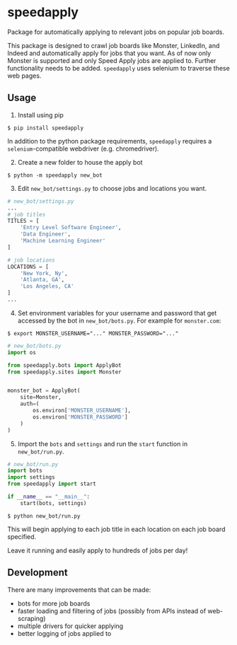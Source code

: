 # speedapply
Package for automatically applying to relevant jobs on popular job boards.

This package is designed to crawl job boards like Monster, LinkedIn, and Indeed and automatically apply for jobs that you want. As of now only Monster is supported and only Speed Apply jobs are applied to. Further functionality needs to be added. `speedapply` uses selenium to traverse these web pages.

## Usage
1. Install using pip

```
$ pip install speedapply
```

In addition to the python package requirements, `speedapply` requires a `selenium`-compatible webdriver (e.g. chromedriver).

2. Create a new folder to house the apply bot

```
$ python -m speedapply new_bot
```

3. Edit `new_bot/settings.py` to choose jobs and locations you want.

```python
# new_bot/settings.py
...
# job titles
TITLES = [
    'Entry Level Software Engineer',
    'Data Engineer',
    'Machine Learning Engineer'
]

# job locations
LOCATIONS = [
    'New York, Ny',
    'Atlanta, GA',
    'Los Angeles, CA'
]
...
```

4. Set environment variables for your username and password that get accessed by the bot in `new_bot/bots.py`.
For example for `monster.com`:

```
$ export MONSTER_USERNAME="..." MONSTER_PASSWORD="..."
```

```python
# new_bot/bots.py
import os

from speedapply.bots import ApplyBot
from speedapply.sites import Monster


monster_bot = ApplyBot(
    site=Monster,
    auth=(
        os.environ['MONSTER_USERNAME'],
        os.environ['MONSTER_PASSWORD']
    )
)
```

5. Import the `bots` and `settings` and run the `start` function in `new_bot/run.py`.

```python
# new_bot/run.py
import bots
import settings
from speedapply import start

if __name__ == "__main__":
    start(bots, settings)
```

    $ python new_bot/run.py

This will begin applying to each job title in each location on each job board specified.

Leave it running and easily apply to hundreds of jobs per day!

## Development
There are many improvements that can be made:
- bots for more job boards
- faster loading and filtering of jobs (possibly from APIs instead of web-scraping)
- multiple drivers for quicker applying
- better logging of jobs applied to